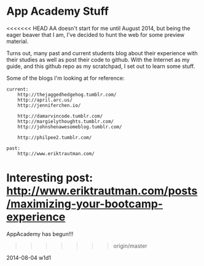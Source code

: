 App Academy Stuff
=================

<<<<<<< HEAD
AA doesn't start for me until August 2014, but being the eager beaver that I
am, I've decided to hunt the web for some preview material.

Turns out, many past and current students blog about their experience with
their studies as well as post their code to github. With the Internet as my
guide, and this github repo as my scratchpad, I set out to learn some stuff.


Some of the blogs I'm looking at for reference:

	current:
		http://thejaggedhedgehog.tumblr.com/
		http://april.arc.us/
		http://jenniferchen.io/
		
		http://damarvincode.tumblr.com/
		http://margielythoughts.tumblr.com/
		http://johnshenawesomeblog.tumblr.com/
		
		http://philpee2.tumblr.com/
	
	past:
		http://www.eriktrautman.com/
	

Interesting post:
	http://www.eriktrautman.com/posts/maximizing-your-bootcamp-experience
=======
AppAcademy has begun!!!
>>>>>>> origin/master

2014-08-04  w1d1
